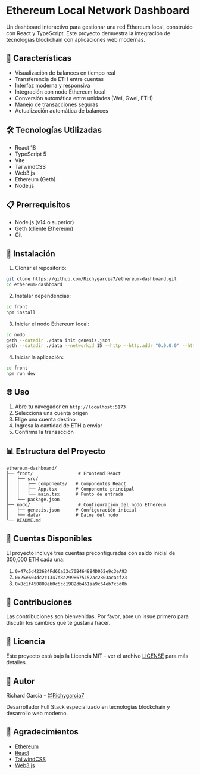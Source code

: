 # Ethereum Local Network Dashboard

Un dashboard interactivo para gestionar una red Ethereum local, construido con React y TypeScript. Este proyecto demuestra la integración de tecnologías blockchain con aplicaciones web modernas.

## 🚀 Características

- Visualización de balances en tiempo real
- Transferencia de ETH entre cuentas
- Interfaz moderna y responsiva
- Integración con nodo Ethereum local
- Conversión automática entre unidades (Wei, Gwei, ETH)
- Manejo de transacciones seguras
- Actualización automática de balances

## 🛠️ Tecnologías Utilizadas

- React 18
- TypeScript 5
- Vite
- TailwindCSS
- Web3.js
- Ethereum (Geth)
- Node.js

## 📋 Prerrequisitos

- Node.js (v14 o superior)
- Geth (cliente Ethereum)
- Git

## 🔧 Instalación

1. Clonar el repositorio:
```bash
git clone https://github.com/Richygarcia7/ethereum-dashboard.git
cd ethereum-dashboard
```

2. Instalar dependencias:
```bash
cd front
npm install
```

3. Iniciar el nodo Ethereum local:
```bash
cd nodo
geth --datadir ./data init genesis.json
geth --datadir ./data --networkid 15 --http --http.addr "0.0.0.0" --http.port 5556 --http.api "eth,net,web3" --http.corsdomain "*" --allow-insecure-unlock
```

4. Iniciar la aplicación:
```bash
cd front
npm run dev
```

## 🌐 Uso

1. Abre tu navegador en `http://localhost:5173`
2. Selecciona una cuenta origen
3. Elige una cuenta destino
4. Ingresa la cantidad de ETH a enviar
5. Confirma la transacción

## 📊 Estructura del Proyecto

```
ethereum-dashboard/
├── front/                 # Frontend React
│   ├── src/
│   │   ├── components/   # Componentes React
│   │   ├── App.tsx       # Componente principal
│   │   └── main.tsx      # Punto de entrada
│   └── package.json
├── nodo/                  # Configuración del nodo Ethereum
│   ├── genesis.json      # Configuración inicial
│   └── data/             # Datos del nodo
└── README.md
```

## 🔐 Cuentas Disponibles

El proyecto incluye tres cuentas preconfiguradas con saldo inicial de 300,000 ETH cada una:

1. `0x47c5d423684Fd66a33c70B464884D052e9c3eA93`
2. `0x25e604dc2c1347d8a2998675152ac2803acacf23`
3. `0x8c1f450809eb0c5cc1982db461aa9c64eb7c5d0b`

## 🤝 Contribuciones

Las contribuciones son bienvenidas. Por favor, abre un issue primero para discutir los cambios que te gustaría hacer.

## 📝 Licencia

Este proyecto está bajo la Licencia MIT - ver el archivo [LICENSE](LICENSE) para más detalles.

## 👤 Autor

Richard Garcia - [@Richygarcia7](https://twitter.com/Richygarcia7)

Desarrollador Full Stack especializado en tecnologías blockchain y desarrollo web moderno.

## 🙏 Agradecimientos

- [Ethereum](https://ethereum.org/)
- [React](https://reactjs.org/)
- [TailwindCSS](https://tailwindcss.com/)
- [Web3.js](https://web3js.readthedocs.io/) 